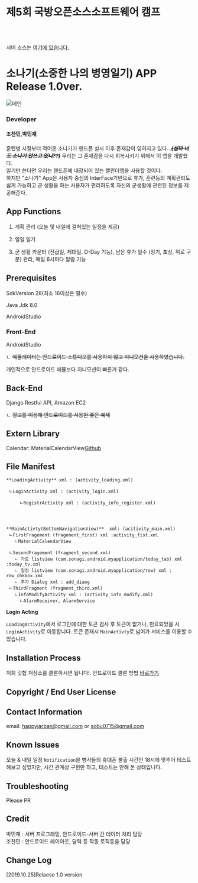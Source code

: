 # 제5회 국방오픈소스소프트웨어 캠프
<br/><br/>

서버 소스는 <a href="https://github.com/JustKode/2019-OSAM-Backend">여기에 있습니다.</a>

# 소나기(소중한 나의 병영일기)  APP Release 1.0ver.
![메인](https://user-images.githubusercontent.com/54613588/67464197-e849b400-f67d-11e9-88f2-3590114565ce.PNG)


### Developer
 #### 조찬민,박민재
훈련병 시절부터 적어온 소나기가 핸드폰 실시 이후 존재감이 잊혀지고 있다...*****~~(설마 너도 소나기 안쓰고 있니??)~~*****
우리는 그 존재감을 다시 회복시키기 위해서 이 앱을 개발했다.<br />일기만 쓴다면 우리는 핸드폰에 내장되어 있는 켈린더앱을 사용할 것이다.
<br />하지만 "소나기" App은 사용자 중심의 InterFace기반으로 휴가, 훈련등의 계획관리도<br /> 쉽게 가능하고
        군 생활을 하는 사용자가 편리하도록 자신의 군생활에 관련된 정보를 제공해준다.

## App Functions

  1. 계획 관리 (오늘 및 내일에 걸쳐있는 일정을 제공)
  
  2. 일일 일기
  
  3. 군 생활 카운터 (진급일, 제대일, D-Day 기능), 남은 휴가 일수 (정기, 포상, 위로 구분) 관리, 매일 6시마다 알람 기능

## Prerequisites
  SdkVersion 28(최소 16이상은 필수)
  
  Java Jdk 8.0
  
  AndroidStudio

  ### Front-End

   AndroidStudio
	
	
   ㄴ ~~에뮬레이터는 안드로이드 스튜디오를 사용하지 않고 지니모션을 사용하였습니다.~~ 
  
  
   개인적으로 안드로이드 에뮬보다 지니모션이 빠른거 같다.


 ## Back-End

   Django Restful API, Amazon EC2
	
	
   ㄴ ~~장고를 이용해 안드로이드를 사용한 좋은 예제~~
  
 
## Extern Library 
  
  Calendar: MaterialCalendarView[Github](https://github.com/prolificinteractive/material-calendarview)
  
  
  
## File Manifest

	**LoadingActivity** xml : (activity_loading.xml)

 	 ㄴLoginActivity xml : (activity_login.xml)
 
       	 ㄴRegistrActivity xml : (activity_info_register.xml)
 
 	
 
 
 	**MainActivty(BottomNavigationView)**  xml: (acitivity_main.xml)
 	 ㄴFirstFragement (fragement_first) xml :activity_fist.xml
 	   ㄴMaterialCalendarView
 
 	 ㄴSecondFragement (fragment_second.xml)
 	   ㄴ 가로 listview (com.sonagi.android.myapplication/today_tab) xml :today_tv.xml
	   ㄴ 일정 listview (com.sonagi.android.myapplication/row) xml : row_chkbox.xml
	   ㄴ 추가 Dialog xml : add_diaog
 	 ㄴThirdFragment (fragment_third.xml)
	   ㄴInfoModifyActivity xml : (activity_info_modify.xml)
         ㄴAlarmReceiver, AlarmService
  
  **Login Acting**

   `LoadingActivity`에서 로그인에 대한 토큰 검사 후 토큰이 없거나, 만료되었을 시 `LoginActivity`로 이동합니다.
   토큰 존재시 `MainActivty`로 넘어가 서비스를 이용할 수 있습니다.


## Installation Process
   저희 깃헙 저장소를 클론하시면 됩니다!. 
   안드로이드 클론 방법 [바로가기](https://webnautes.tistory.com/1175)
   
 ## Copyright / End User License
 
   
 ## Contact Information
  email: happyjarban@gmail.com or sobu0715@gmail.com
   
   
   
## Known Issues
오늘 & 내일 일정 `Notification`을 병사들의 휴대폰 불출 시간인 18시에 맞추어 테스트 해보고 싶었지만, 시간 관계상 구현만 하고, 테스트는 안해 본 상태입니다.
 
## Troubleshooting
 Please PR

## Credit
  박민재 : 서버 프로그래밍, 안드로이드-서버 간 데이터 처리 담당<br/>
  조찬민 : 안드로이드 레이아웃, 달력 등 작동 로직등을 담당
  
  
## Change Log
 [2019.10.25]Relaese 1.0 version 

